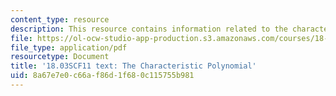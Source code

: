 ```yaml
---
content_type: resource
description: This resource contains information related to the characteristic polynomial.
file: https://ol-ocw-studio-app-production.s3.amazonaws.com/courses/18-03sc-differential-equations-fall-2011/8a67e7e0c66af86d1f680c115755b981_MIT18_03SCF11_s12_2btext.pdf
file_type: application/pdf
resourcetype: Document
title: '18.03SCF11 text: The Characteristic Polynomial'
uid: 8a67e7e0-c66a-f86d-1f68-0c115755b981
---
```

